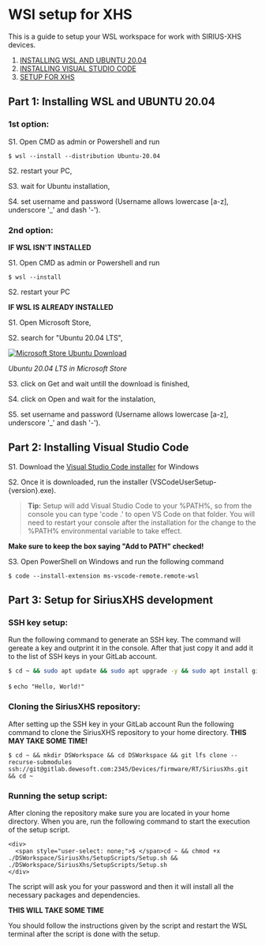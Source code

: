 # WSl setup for XHS
This is a guide to setup your WSL workspace for work with SIRIUS-XHS devices. 
1. [INSTALLING WSL AND UBUNTU 20.04](#part-1-installing-wsl-and-ubuntu-2004)
2. [INSTALLING VISUAL STUDIO CODE](#part-2-installing-visual-studio-code)
3. [SETUP FOR XHS](#part-3-setup-for-siriusxhs-development)

## Part 1: Installing WSL and UBUNTU 20.04

### **1st option:**
S1. Open CMD as admin or Powershell and run 
```console
$ wsl --install --distribution Ubuntu-20.04
```

S2. restart your PC,

S3. wait for Ubuntu installation,

S4. set username and password (Username allows lowercase [a-z], underscore '_' and dash '-').

### **2nd option:**

**IF WSL ISN'T INSTALLED**

S1. Open CMD as admin or Powershell and run 
```console
$ wsl --install
```

S2. restart your PC

**IF WSL IS ALREADY INSTALLED**

S1. Open Microsoft Store,

S2. search for "Ubuntu 20.04 LTS",

[![Microsoft Store Ubuntu Download](./SetupScripts/MicrosoftStoreUbunut.png "Microsoft Store Ubuntu Download")](https://www.microsoft.com/store/productId/9MTTCL66CPXJ?ocid=pdpshare)

*Ubuntu 20.04 LTS in Microsoft Store*

S3. click on Get and wait untill the download is finished,

S4. click on Open and wait for the instalation,

S5. set username and password (Username allows lowercase [a-z], underscore '_' and dash '-').

## Part 2: Installing Visual Studio Code

S1. Download the 
<a href="https://go.microsoft.com/fwlink/?LinkID=534107" class="external-link" target="_blank">Visual Studio Code installer</a>
for Windows

S2. Once it is downloaded, run the installer (VSCodeUserSetup-{version}.exe).

> **Tip:** Setup will add Visual Studio Code to your %PATH%, so from the console you can type 'code .' to open VS Code on that folder. You will need to restart your console after the installation for the change to the %PATH% environmental variable to take effect.

**Make sure to keep the box saying "Add to PATH" checked!**

S3. Open PowerShell on Windows and run the following command
```console
$ code --install-extension ms-vscode-remote.remote-wsl
```

## Part 3: Setup for SiriusXHS development

### **SSH key setup:**

Run the following command to generate an SSH key. The command will gereate a key and outprint it in the console. After that just copy it and add it to the list of SSH keys in your GitLab account.  
```sh
$ cd ~ && sudo apt update && sudo apt upgrade -y && sudo apt install git && sudo apt install git-lfs && ssh-keygen && ssh-agent -s && sudo chmod 600 ~/.ssh/id_rsa && sudo chmod 600 ~/.ssh/id_rsa.pub && clear && cat ~/.ssh/id_rsa.pub
```

<p><code>$</code> <code>echo "Hello, World!"</code></p>

### **Cloning the SiriusXHS repository:**

After setting up the SSH key in your GitLab account Run the following command to clone the SiriusXHS repository to your home directory. **THIS MAY TAKE SOME TIME!**
```console
$ cd ~ && mkdir DSWorkspace && cd DSWorkspace && git lfs clone --recurse-submodules ssh://git@gitlab.dewesoft.com:2345/Devices/firmware/RT/SiriusXhs.git && cd ~
```

### **Running the setup script:**

After cloning the repository make sure you are located in your home directory. When you are, run the following command to start the execution of the setup script.
```console
<div>
  <span style="user-select: none;">$ </span>cd ~ && chmod +x ./DSWorkspace/SiriusXhs/SetupScripts/Setup.sh && ./DSWorkspace/SiriusXhs/SetupScripts/Setup.sh
</div>
```

The script will ask you for your password and then it will install all the necessary packages and dependencies.

**THIS WILL TAKE SOME TIME**

You should follow the instructions given by the script and restart the WSL terminal after the script is done with the setup.
